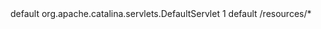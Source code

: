 <!-- Default servlet to serve static files -->
<servlet>
  <servlet-name>default</servlet-name>
  <servlet-class>org.apache.catalina.servlets.DefaultServlet</servlet-class>
  <load-on-startup>1</load-on-startup>
</servlet>

<!-- Mapping for static resources under /resources -->
<servlet-mapping>
  <servlet-name>default</servlet-name>
  <url-pattern>/resources/*</url-pattern>
</servlet-mapping>
